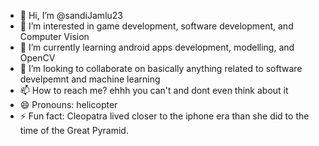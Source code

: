 - 👋 Hi, I’m @sandiJamlu23
- 👀 I’m interested in game development, software development, and Computer Vision
- 🌱 I’m currently learning android apps development, modelling, and OpenCV
- 💞️ I’m looking to collaborate on basically anything related to software develpemnt and machine learning
- 📫 How to reach me? ehhh you can't and dont even think about it
- 😄 Pronouns: helicopter
- ⚡ Fun fact: Cleopatra lived closer to the iphone era than she did to the time of the Great Pyramid.

<!---
sandiJamlu23/sandiJamlu23 is a ✨ special ✨ repository because its `README.md` (this file) appears on your GitHub profile.
You can click the Preview link to take a look at your changes.
--->
